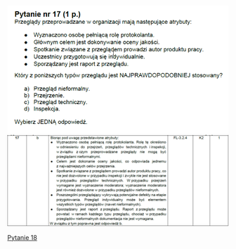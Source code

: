 ![img.png](../Pytania/screeny/img_16.png)
![img.png](screeny/img_16.png)

[Pytanie 18](../Pytania/Pyt_18.md)